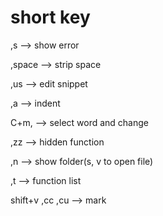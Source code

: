 # short key
,s				--> show error

,space			--> strip space

,us				--> edit snippet

,a				--> indent

C+m,			--> select word and change

,zz				--> hidden function

,n				--> show folder(s, v to open file)

,t				--> function list

shift+v ,cc ,cu --> mark

